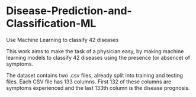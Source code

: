 # Disease-Prediction-and-Classification-ML
Use Machine Learning to classify 42 diseases
<br>
<p> This work aims to make the task of a physician easy, by making machine learning models to classify 42 diseases using the presence (or absence) of symptoms. </p>

<p> The dataset contains two .csv files, already split into training and testing files. Each CSV file has 133 columns. First 132 of these columns are symptoms experienced and the last 133th column is the disease prognosis. </p>

